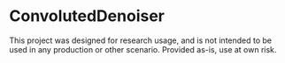 # ConvolutedDenoiser

This project was designed for research usage, and is not intended to be used in any production or other scenario. Provided as-is, use at own risk.
